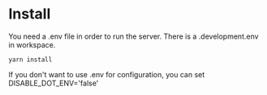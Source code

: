# Install

You need a .env file in order to run the server. There is a .development.env in workspace.

```
yarn install
```

If you don't want to use .env for configuration, you can set DISABLE_DOT_ENV='false'
